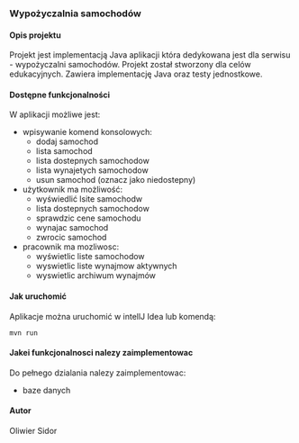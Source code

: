 ### Wypożyczalnia samochodów

#### Opis projektu

Projekt jest implementacją Java aplikacji która dedykowana jest dla serwisu - wypożyczalni samochodów. Projekt został
stworzony dla celów edukacyjnych. Zawiera implementację Java oraz testy jednostkowe.

#### Dostępne funkcjonalności

W aplikacji możliwe jest:

- wpisywanie komend konsolowych:
    - dodaj samochod
    - lista samochod
    - lista dostepnych samochodow
    - lista wynajetych samochodow
    - usun samochod (oznacz jako niedostepny)
- użytkownik ma możliwość:
    - wyświedlić lsite samochodw
    - lista dostepnych samochodow
    - sprawdzic cene samochodu
    - wynajac samochod
    - zwrocic samochod
- pracownik ma mozliwosc:
    - wyświetlic liste samochodow
    - wyswietlic liste wynajmow aktywnych
    - wyswietlic archiwum wynajmów

#### Jak uruchomić

Aplikacje można uruchomić w intellJ Idea lub komendą:

```
mvn run
```

#### Jakei funkcjonalnosci nalezy zaimplementowac

Do pełnego dzialania nalezy zaimplementowac:

- baze danych

#### Autor

Oliwier Sidor